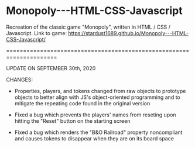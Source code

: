 # Monopoly---HTML-CSS-Javascript
Recreation of the classic game "Monopoly", written in HTML / CSS / Javascript.
Link to game: https://stardust1689.github.io/Monopoly---HTML-CSS-Javascript/

=====================================================================

UPDATE ON SEPTEMBER 30th, 2020

CHANGES:

- Properties, players, and tokens changed from raw objects to prototype objects to better align with JS's object-oriented programming and to mitigate the repeating code found in the original version

- Fixed a bug which prevents the players' names from reseting upon hitting the "Reset" button on the starting screen

- Fixed a bug which renders the "B&O Railroad" property noncompliant and causes tokens to disappear when they are on its board space
